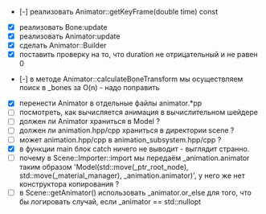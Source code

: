- [-] реализовать Animator::getKeyFrame(double time) const
- [X] реализовать Bone:update
- [X] реализовать Animator:update
- [X] сделать Animator::Builder
- [X] поставить проверку на то, что duration не отрицательный и не равен 0
- [-] в методе Animator::calculateBoneTransform мы осуществляем поиск в _bones за O(n) - надо поправить
- [X] перенести Animator в отдельные файлы animator.*pp
- [ ] посмотреть, как вычисляется анимация в вычислительном шейдере
- [ ] должен ли Animator храниться в Model ? 
- [ ] должен ли animation.hpp/cpp храниться в директории scene ?
- [ ] может animation.hpp/cpp в animation_subsystem.hpp/cpp ?
- [X] в функции main блок catch ничего не выводит - выглядит странно.
- [ ] почему в  Scene::Importer::import мы передаём _animation.animator таким образом 'Model(std::move(_ptr_root_node), std::move(_material_manager), _animation.animator)', у него же нет конструктора копирования ?
- [ ] в Scene::getAnimator() использовать _animator.or_else для того, что бы логировать случай, если _animator == std::nullopt